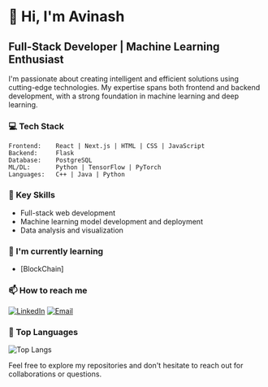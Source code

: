# 👋 Hi, I'm Avinash

## Full-Stack Developer | Machine Learning Enthusiast

I'm passionate about creating intelligent and efficient solutions using cutting-edge technologies. My expertise spans both frontend and backend development, with a strong foundation in machine learning and deep learning.

### 💻 Tech Stack

```
Frontend:    React | Next.js | HTML | CSS | JavaScript
Backend:     Flask
Database:    PostgreSQL
ML/DL:       Python | TensorFlow | PyTorch
Languages:   C++ | Java | Python
```

### 🌟 Key Skills

- Full-stack web development
- Machine learning model development and deployment
- Data analysis and visualization

  
### 🌱 I'm currently learning

- [BlockChain]

### 📫 How to reach me

[![LinkedIn](https://img.shields.io/badge/-LinkedIn-0077B5?style=flat&logo=LinkedIn&logoColor=white)]((https://www.linkedin.com/in/avinashsm2004/))
[![Email](https://img.shields.io/badge/-Email-D14836?style=flat&logo=Gmail&logoColor=white)](mailto:avinash26082004@gmail.com)

### 💼 Top Languages

![Top Langs](https://github-readme-stats.vercel.app/api/top-langs/?username=Avi060&layout=compact&theme=radical)


Feel free to explore my repositories and don't hesitate to reach out for collaborations or questions.
